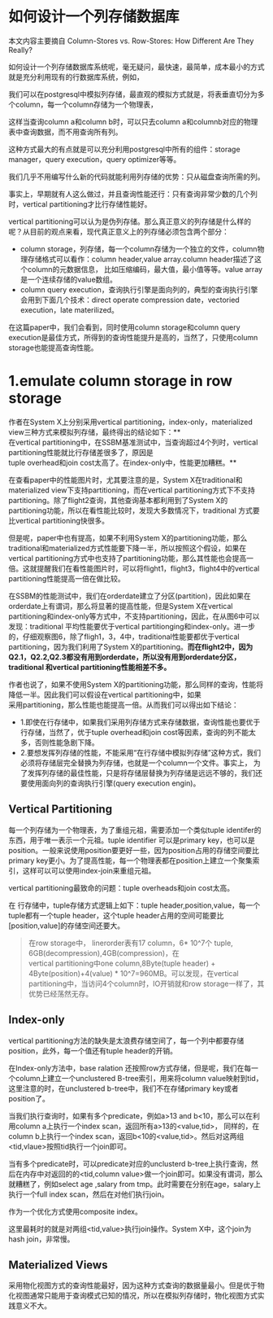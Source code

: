 # 如何设计一个列存储数据库



本文内容主要摘自 Column-Stores vs. Row-Stores: How Different Are They Really?  



如何设计一个列存储数据库系统呢，毫无疑问，最快速，最简单，成本最小的方式就是充分利用现有的行数据库系统，例如，

我们可以在postgresql中模拟列存储，最直观的模拟方式就是，将表垂直切分为多个column，每一个column存储为一个物理表，

这样当查询column a和column b时，可以只去column a和columnb对应的物理表中查询数据，而不用查询所有列。



这种方式最大的有点就是可以充分利用postgresql中所有的组件：storage manager，query execution，query optimizer等等。

我们几乎不用编写什么新的代码就能利用列存储的优势：只从磁盘查询所需的列。



事实上，早期就有人这么做过，并且查询性能还行：只有查询非常少数的几个列时，vertical partitioning才比行存储性能好。



vertical partitioning可以认为是伪列存储。那么真正意义的列存储是什么样的呢？从目前的观点来看，现代真正意义上的列存储必须包含两个部分：

* column storage，列存储，每一个column存储为一个独立的文件，column物理存储格式可以看作：column header,value array.column header描述了这个column的元数据信息，  比如压缩编码，最大值，最小值等等。value array是一个连续存储的value数组。
* column query execution，查询执行引擎是面向列的，典型的查询执行引擎会用到下面几个技术：direct operate compression date，vectoried execution，late materilized。

在这篇paper中，我们会看到，同时使用column storage和column query execution是最佳方式，所得到的查询性能提升是高的，当然了，只使用column storage也能提高查询性能。

# 1.emulate column storage in row storage

作者在System X上分别采用vertical partitioning，index-only，materialized view三种方式来模拟列存储，最终得出的结论如下：**  
在vertical partitioning中，在SSBM基准测试中，当查询超过4个列时，vertical partitioning性能就比行存储差很多了，原因是  
tuple overhead和join cost太高了。在index-only中，性能更加糟糕。**



在查看paper中的性能图片时，尤其要注意的是，System X在traditional和materialized view下支持partitioning，而在vertical partitioning方式下不支持partitioning。除了flight2查询，其他查询基本都利用到了System X的partitioning功能，所以在看性能比较时，发现大多数情况下，traditional 方式要比vertical partitioning快很多。



但是呢，paper中也有提高，如果不利用System X的partitioning功能，那么traditional和materialized方式性能要下降一半，所以按照这个假设，如果在vertical partitioning方式中也支持了partitioning功能，那么其性能也会提高一倍。这就提醒我们在看性能图片时，可以将flight1，flight3，flight4中的vertical partitioning性能提高一倍在做比较。



在SSBM的性能测试中，我们在orderdate建立了分区\(partition\)，因此如果在orderdate上有谓词，那么将显著的提高性能，但是System X在vertical partitioning和index-only等方式中，不支持partitioning，因此，在从图6中可以发现：traditional 平均性能要优于vertical partitionging和index-only。进一步的，仔细观察图6，除了fligh1，3，4中，traditional性能要都优于vertical partitioning，因为我们利用了System X的partitioning。**而在flight2中，因为Q2.1，Q2.2,Q2.3都没有用到orderdate，所以没有用到orderdate分区，traditional 和vertical partitioning性能相差不多。**



作者也说了，如果不使用System X的partitioning功能，那么同样的查询，性能将降低一半。因此我们可以假设在vertical partitioning中，如果  
采用partitioning，那么性能也能提高一倍。从而我们可以得出如下结论：

* 1.即使在行存储中，如果我们采用列存储方式来存储数据，查询性能也要优于行存储，当然了，优于tuple overhead和join cost等因素，查询的列不能太多，否则性能急剧下降。
* 2.要想发挥列存储的性能，不能采用“在行存储中模拟列存储”这种方式，我们必须将存储层完全替换为列存储，也就是一个column一个文件。事实上，
  为了发挥列存储的最佳性能，只是将存储层替换为列存储是远远不够的，我们还要使用面向列的查询执行引擎\(query execution engin\)。

## Vertical Partitioning

每一个列存储为一个物理表，为了重组元祖，需要添加一个类似tuple identifer的东西，用于唯一表示一个元祖。tuple identifier 可以是primary key，也可以是position。一般来说使用position要更好一些，因为position占用的存储空间要比primary key更小。为了提高性能，每一个物理表都在position上建立一个聚集索引，这样可以可以使用index-join来重组元祖。

vertical partitioning最致命的问题：tuple overheads和join cost太高。

在 行存储中，tuple存储方式逻辑上如下：tuple header,position,value，每一个tuple都有一个tuple header，这个tuple header占用的空间可能要比\[position,value\]的存储空间还要大。

> 在row storage中， linerorder表有17 column，6\* 10^7个 tuple, 6GB\(decompression\),4GB\(compression\)，在  
> vertical partitioning中one column,8Byte\(tuple header\) + 4Byte\(position\)+4\(value\) \* 10^7=960MB。可以发现，在vertical partitioning中，当访问4个column时，IO开销就和row storage一样了，其优势已经荡然无存。

## Index-only

vertical partitioning方法的缺失是太浪费存储空间了，每一个列中都要存储position，此外，每一个值还有tuple header的开销。

在Index-only方法中，base ralation 还按照row方式存储，但是呢，我们在每一个column上建立一个unclustered B-tree索引，用来将column value映射到tid，这里注意的时，在unclustered b-tree中，我们不在存储primary key或者position了。



当我们执行查询时，如果有多个predicate，例如a&gt;13 and b&lt;10，那么可以在利用column a上执行一个index scan，返回所有a&gt;13的&lt;value,tid&gt;， 同样的，在column b上执行一个index scan，返回b&lt;10的&lt;value,tid&gt;。然后对这两组&lt;tid,vlaue&gt;按照tid执行一个join即可。

  
当有多个predicate时，可以predicate对应的unclusterd b-tree上执行查询，然后在内存中对返回的的&lt;tid,column value&gt;做一个join即可。如果没有谓词，那么就糟糕了，例如select age ,salary from tmp。此时需要在分别在age，salary上执行一个full index scan，然后在对他们执行join。

作为一个优化方式使用composite index。

这里最耗时的就是对两组&lt;tid,value&gt;执行join操作。System X中，这个join为hash join，非常慢。

## Materialized Views

采用物化视图方式的查询性能最好，因为这种方式查询的数据量最小。但是优于物化视图通常只能用于查询模式已知的情况，所以在模拟列存储时，物化视图方式实践意义不大。





